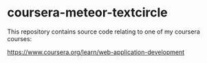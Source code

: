 # coursera-meteor-textcircle

This repository contains source code relating to one of my coursera courses:

https://www.coursera.org/learn/web-application-development


